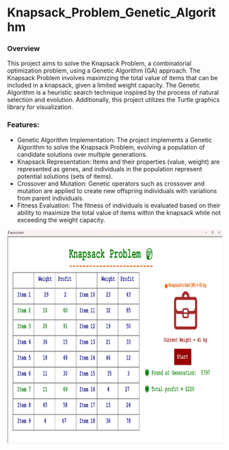 <h1>Knapsack_Problem_Genetic_Algorithm</h1> 
<h3> Overview</h3> 
<p>
  This project aims to solve the Knapsack Problem, a combinatorial optimization problem, using a Genetic Algorithm (GA) approach. The Knapsack Problem involves maximizing the total value of items that can be included in a knapsack, given a limited weight capacity. The Genetic Algorithm is a heuristic search technique inspired by the process of natural selection and evolution. Additionally, this project utilizes the Turtle graphics library for visualization.
</p>
<h3>Features:</h3>
<ul>
  <li>Genetic Algorithm Implementation: The project implements a Genetic Algorithm to solve the Knapsack Problem, evolving a population of candidate solutions over multiple generations.
<li>Knapsack Representation: Items and their properties (value, weight) are represented as genes, and individuals in the population represent potential solutions (sets of items).
<li>Crossover and Mutation: Genetic operators such as crossover and mutation are applied to create new offspring individuals with variations from parent individuals.
<li>Fitness Evaluation: The fitness of individuals is evaluated based on their ability to maximize the total value of items within the knapsack while not exceeding the weight capacity.
</ul>
<img src="https://github.com/saraelshaer/Knapsack_Problem_Genetic_Algorithm/blob/main/knapsack_image.png" alt="knapsack image" align ="middle" height=500 width=800>

